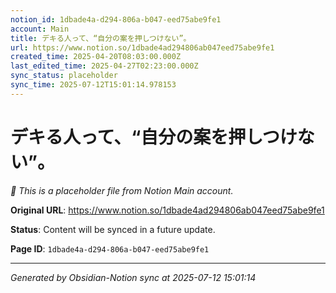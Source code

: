 ```yaml
---
notion_id: 1dbade4a-d294-806a-b047-eed75abe9fe1
account: Main
title: デキる人って、“自分の案を押しつけない”。
url: https://www.notion.so/1dbade4ad294806ab047eed75abe9fe1
created_time: 2025-04-20T08:03:00.000Z
last_edited_time: 2025-04-27T02:23:00.000Z
sync_status: placeholder
sync_time: 2025-07-12T15:01:14.978153
---
```


# デキる人って、“自分の案を押しつけない”。

*🔄 This is a placeholder file from Notion Main account.*

**Original URL**: https://www.notion.so/1dbade4ad294806ab047eed75abe9fe1

**Status**: Content will be synced in a future update.

**Page ID**: `1dbade4a-d294-806a-b047-eed75abe9fe1`

---

*Generated by Obsidian-Notion sync at 2025-07-12 15:01:14*
